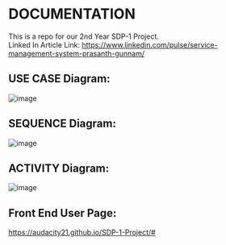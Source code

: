 # DOCUMENTATION
This is a repo for our 2nd Year SDP-1 Project. <br>
Linked In Article Link: https://www.linkedin.com/pulse/service-management-system-prasanth-gunnam/ <br>
## USE CASE Diagram:<br>
![image](https://user-images.githubusercontent.com/91374818/138872079-e65fe585-659c-47cd-9b68-1770aedf3e6a.png)<br>
## SEQUENCE Diagram:<br>
![image](https://user-images.githubusercontent.com/91374818/138872250-464f2721-1614-4037-8c86-d90b43e3f9a2.png)<br>
## ACTIVITY Diagram:<br>
![image](https://user-images.githubusercontent.com/91374818/138872307-e6e2e9b7-a519-4cde-802d-2333f71b7a2b.png)<br>
## Front End User Page:<br>
https://audacity21.github.io/SDP-1-Project/#
